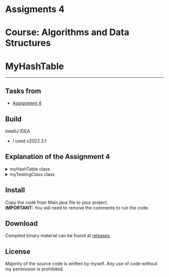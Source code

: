 # Assigments 4
# Course: Algorithms and Data Structures
# MyHashTable
---

## Tasks from
- [Assignment 4](https://moodle.astanait.edu.kz/mod/assign/view.php?id=82128)

## Build
IntelliJ IDEA
- I used v2022.3.1

## Explanation of the Assignment 4
<details>
<summary>myHashTable class</summary>
The MyHashTable class is a generic class that implements a hash table data structure. It stores key-value pairs where keys and values can be of any data type. It has the following methods and constructors:

Constructors:
public MyHashTable()
Creates a new MyHashTable object with default capacity of 100.
public MyHashTable(int capacity)
Creates a new MyHashTable object with the specified capacity.
  
Methods:
private int hash(K key)
Private method that returns an index for the given key using a hashing function.
  
public void put(K key, V value)
Inserts the given key-value pair into the hash table. If the key already exists, it updates its value.
  
public V get(K key)
Returns the value associated with the given key. If the key is not found, it returns null.
  
public V remove(K key)
Removes the key-value pair associated with the given key from the hash table. If the key is not found, it returns null.
  
public boolean contains(V value)
Returns true if the given value is present in the hash table. Otherwise, returns false.
  
public K getKey(V value)
Returns the key associated with the given value. If the value is not found, it returns null.
  
public void testTenThousand()
Prints the number of entries in each bucket of the hash table. Used for testing purposes only.
  
HashNode Class:
The HashNode class is a private nested class of MyHashTable that represents a node in the hash table. It has the following methods and constructor:

Constructor:
public HashNode(K key, V value)
Creates a new HashNode object with the given key and value.
Methods:

@Override public String toString()
Overrides the default toString() method to return a string representation of the node in the format "{key value}".

</details>

<details>
<summary>myTestingClass class</summary>

</details>


## Install
 Copy the code from Main.java file to your project.  
 **IMPORTANT:** You will need to remove the comments to run the code.

## Download
Compiled binary material can be found at [releases](https://github.com/alisheriq/assignment4/tree/master/src).

## License
Majority of the source code is written by myself.
Any use of code without my permission is prohibited.

